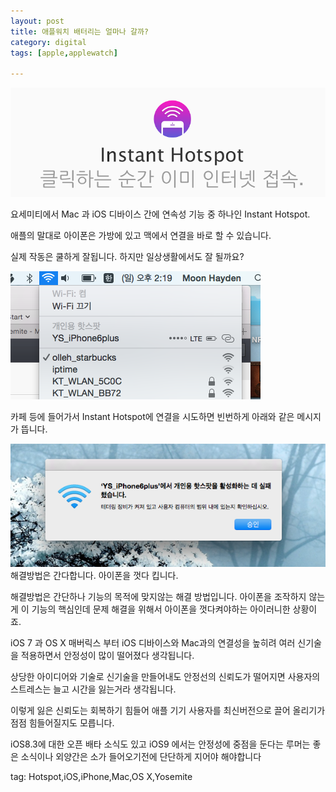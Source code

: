 ```yaml
---
layout: post
title: 애플워치 배터리는 얼마나 갈까?
category: digital
tags: [apple,applewatch]

---
```


![인스턴트 핫스팟](/images/posts/instant_hotspot_01.png)

요세미티에서 Mac 과 iOS 디바이스 간에 연속성 기능 중 하나인 Instant Hotspot.

애플의 말대로 아이폰은 가방에 있고 맥에서 연결을 바로 할 수 있습니다.

실제 작동은 쿨하게 잘됩니다. 하지만 일상생활에서도 잘 될까요?

![인스턴트 핫스팟](/images/posts/instant_hotspot_02.png)

카페 등에 들어가서 Instant Hotspot에 연결을 시도하면 빈번하게 아래와 같은 메시지가 뜹니다.

![인스턴트 핫스팟](/images/posts/instant_hotspot_03.png)
해결방법은 간다합니다. 아이폰을 껏다 킵니다.

해결방법은 간단하나 기능의 목적에 맞지않는 해결 방법입니다. 아이폰을 조작하지 않는게 이 기능의 핵심인데 문제 해결을 위해서 아이폰을 껏다켜야하는 아이러니한 상황이죠.



iOS 7 과 OS X 매버릭스 부터 iOS 디바이스와 Mac과의 연결성을 높히려 여러 신기술을 적용하면서 안정성이 많이 떨어졌다 생각됩니다.



상당한 아이디어와 기술로 신기술을 만들어내도 안정선의 신뢰도가 떨어지면 사용자의 스트레스는 늘고 시간을 잃는거라 생각됩니다.



이렇게 잃은 신뢰도는 회복하기 힘들어 애플 기기 사용자를 최신버전으로 끌어 올리기가 점점 힘들어질지도 모릅니다.



iOS8.3에 대한 오픈 배타 소식도 있고 iOS9 에서는 안정성에 중점을 둔다는 루머는 좋은 소식이나 외양간은 소가 들어오기전에 단단하게 지어야 해야합니다

tag: Hotspot,iOS,iPhone,Mac,OS X,Yosemite